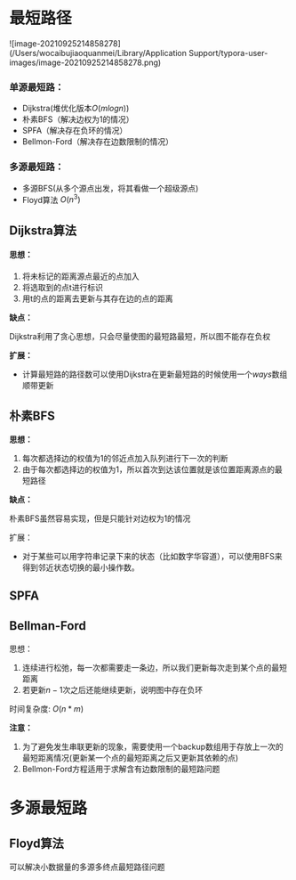 # 最短路径





![image-20210925214858278](/Users/wocaibujiaoquanmei/Library/Application Support/typora-user-images/image-20210925214858278.png)



### 单源最短路：

- Dijkstra(堆优化版本$O(mlogn)$)
- 朴素BFS（解决边权为1的情况）
- SPFA（解决存在负环的情况）
- Bellmon-Ford（解决存在边数限制的情况）







### 多源最短路：

- 多源BFS(从多个源点出发，将其看做一个超级源点)
- Floyd算法   $O(n^3)$



## Dijkstra算法

#### 思想：

1. 将未标记的距离源点最近的点加入
2. 将选取到的点t进行标识
3. 用t的点的距离去更新与其存在边的点的距离



**缺点：**

Dijkstra利用了贪心思想，只会尽量使图的最短路最短，所以图不能存在负权



**扩展：**

- 计算最短路的路径数可以使用Dijkstra在更新最短路的时候使用一个$ways$数组顺带更新









## 朴素BFS

**思想：**

1. 每次都选择边的权值为1的邻近点加入队列进行下一次的判断
2. 由于每次都选择边的权值为1，所以首次到达该位置就是该位置距离源点的最短路径



**缺点：**

朴素BFS虽然容易实现，但是只能针对边权为1的情况



扩展：

- 对于某些可以用字符串记录下来的状态（比如数字华容道），可以使用BFS来得到邻近状态切换的最小操作数。



## SPFA

























## Bellman-Ford

思想：

1. 连续进行松弛，每一次都需要走一条边，所以我们更新每次走到某个点的最短距离
2. 若更新$n - 1$次之后还能继续更新，说明图中存在负环



时间复杂度: $O(n * m)$

**注意：**

1. 为了避免发生串联更新的现象，需要使用一个backup数组用于存放上一次的最短距离情况(更新某一个点的最短距离之后又更新其依赖的点)
2. Bellmon-Ford方程适用于求解含有边数限制的最短路问题









# 多源最短路



















## Floyd算法

可以解决小数据量的多源多终点最短路径问题




